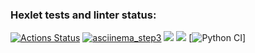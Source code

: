 ### Hexlet tests and linter status:
[![Actions Status](https://github.com/Dddarknight/python-project-lvl2/workflows/hexlet-check/badge.svg)](https://github.com/Dddarknight/python-project-lvl2/actions)
[![asciinema_step3](https://github.com/Dddarknight/python-project-lvl2/actions/workflows/asciinema/badge.svg)](https://asciinema.org/a/qS9WE7aDjxpUcSKhyjFfAupZO)
<a href="https://codeclimate.com/github/Dddarknight/python-project-lvl2/maintainability"><img src="https://api.codeclimate.com/v1/badges/f28009ac853edfa39fe8/maintainability" /></a>
<a href="https://codeclimate.com/github/Dddarknight/python-project-lvl2/test_coverage"><img src="https://api.codeclimate.com/v1/badges/f28009ac853edfa39fe8/test_coverage" /></a>
[![Python CI](https://github.com/Dddarknight/python-project-lvl2/workflows/pyci.yml/badge.svg)]
